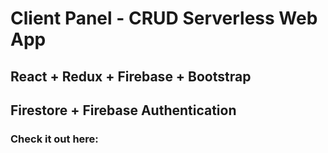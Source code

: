 # Client Panel - CRUD Serverless Web App

## React + Redux + Firebase + Bootstrap

## Firestore + Firebase Authentication

### Check it out here:

